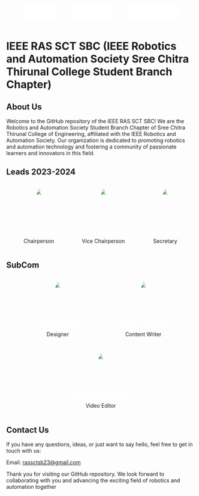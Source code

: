 <div style="display: flex; justify-content: space-evenly; align-items:center; padding:1em; gap:10px;">
    <img src="./assets/sct.png" alt="Image 1" height='40'>
    <img src="./assets/ras.png" alt="Image 2" height='40'>
    <img src="./assets/ieee.png" alt="Image 3" height='40'>
</div>

# IEEE RAS SCT SBC (IEEE Robotics and Automation Society Sree Chitra Thirunal College Student Branch Chapter)  

## About Us  
Welcome to the GitHub repository of the IEEE RAS SCT SBC! We are the Robotics and Automation Society Student Branch Chapter of Sree Chitra Thirunal College of Engineering, affiliated with the IEEE Robotics and Automation Society. Our organization is dedicated to promoting robotics and automation technology and fostering a community of passionate learners and innovators in this field.  

## Leads 2023-2024

<div style="display:flex; gap:1em; flex-wrap:wrap; align-items:center; justify-content:space-evenly;">
<div style="display : flex; flex-direction:column; width:fit-content; padding:1em; align-items:center; gap:.4em;">
<img src="https://media.licdn.com/dms/image/D4D03AQGrHWVGbdxmcg/profile-displayphoto-shrink_800_800/0/1670872746525?e=2147483647&v=beta&t=ZPHmytHidbZYsbe_VLoZGDYVjPLwdZDI5lGtD5CdLC4" height='100' style="border-radius:50%">
<a href="https://aswnss.vercel.app" style="color:white;"><h3 style="margin:0;padding:0;font-weight:bold;">Aswin lal M</h3></a>
<p style="margin:0;padding:0;">Chairperson</p>
</div>
<div style="display : flex; flex-direction:column; width:fit-content; padding:1em; align-items:center; gap:.4em;">
<img src="https://media.licdn.com/dms/image/D5603AQFcMHWeKBFzZg/profile-displayphoto-shrink_800_800/0/1692021028908?e=2147483647&v=beta&t=38ROSSgL2Mar12aV9TSdSKSJSy4tp55sFP07DE9v3Fk" height='100' style="border-radius:50%">
<a href="https://www.linkedin.com/in/reimtiyaz" style="color:white;"><h3 style="margin:0;padding:0;font-weight:bold;">Al Imtiyas S</h3></a>
<p style="margin:0;padding:0;">Vice Chairperson</p>
</div>
<div style="display : flex; flex-direction:column; width:fit-content; padding:1em; align-items:center; gap:.4em;">
<img src="https://media.licdn.com/dms/image/D5603AQFlmYMFu--FGQ/profile-displayphoto-shrink_800_800/0/1678973607393?e=2147483647&v=beta&t=A6Kw0BCE0dvrdEqFOKKLdHcPdxDXuRWU8HUFjJcqYj4" height='100' style="border-radius:50%">
<a href="https://www.linkedin.com/in/nevinas/" style="color:white;"><h3 style="margin:0;padding:0;font-weight:bold;">Nevin A S</h3></a>
<p style="margin:0;padding:0;">Secretary</p>
</div>
</div>

## SubCom

<div style="display:flex; gap:1em; flex-wrap:wrap; align-items:center; justify-content:space-evenly;">
<div style="display : flex; flex-direction:column; width:fit-content; padding:1em; align-items:center; gap:.4em;">
<img src="https://media.licdn.com/dms/image/D4D03AQFtKtdzxNrJXQ/profile-displayphoto-shrink_800_800/0/1664799782538?e=2147483647&v=beta&t=H84ADs78Dsag2x1BS33g3RyEOgEhETdASLiB7eQiwkg" height='100' style="border-radius:50%">
<a href="https://www.linkedin.com/in/adhithya-shanil-62b774252/" style="color:white;"><h3 style="margin:0;padding:0;font-weight:bold;">Adhithya Shanil</h3></a>
<p style="margin:0;padding:0;">Designer</p>
</div>
<div style="display : flex; flex-direction:column; width:fit-content; padding:1em; align-items:center; gap:.4em;">
<img src="https://media.licdn.com/dms/image/D5603AQEgsTIDJoVF5w/profile-displayphoto-shrink_200_200/0/1683645520492?e=1700697600&v=beta&t=4fXAUQuXIVWjTnEV51OdOrnasHxm8239piCaNf95jb0" height='100' style="border-radius:50%">
<a href="https://www.linkedin.com/in/yohann-chandy-6b6403271/" style="color:white;"><h3 style="margin:0;padding:0;font-weight:bold;">Yohann Chandy</h3></a>
<p style="margin:0;padding:0;">Content Writer</p>
</div>
<div style="display : flex; flex-direction:column; width:fit-content; padding:1em; align-items:center; gap:.4em;">
<img src="https://media.licdn.com/dms/image/D4D03AQGHt9YKyzXMuQ/profile-displayphoto-shrink_200_200/0/1680368585713?e=1700697600&v=beta&t=Ji4ID7upbdLJ0oMo14udFelNxJje7icRlI8hSrdxdgI" height='100' style="border-radius:50%">
<a href="https://www.linkedin.com/in/harisankar-prasad-4593a3270/" style="color:white;"><h3 style="margin:0;padding:0;font-weight:bold;">Harisankar Prasad</h3></a>
<p style="margin:0;padding:0;">Video Editor</p>
</div>
</div>

## Contact Us
If you have any questions, ideas, or just want to say hello, feel free to get in touch with us:  

Email: rassctsb23@gmail.com  

Thank you for visiting our GitHub repository. We look forward to collaborating with you and advancing the exciting field of robotics and automation together